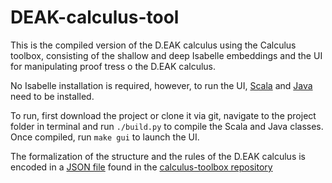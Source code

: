 # DEAK-calculus-tool
This is the compiled version of the D.EAK calculus using the Calculus toolbox, consisting of the shallow and deep Isabelle embeddings and the UI for manipulating proof tress o the D.EAK calculus.

No Isabelle installation is required, however, to run the UI, [Scala](http://www.scala-lang.org) and [Java](https://java.com/en/) need to be installed.


To run, first download the project or clone it via git, navigate to the project folder in terminal and run `./build.py` to compile the Scala and Java classes. Once compiled, run `make gui` to launch the UI.

The formalization of the structure and the rules of the D.EAK calculus is encoded in a [JSON file](http://github.com/goodlyrottenapple/calculus-toolbox/blob/master/DEAK.json) found in the [calculus-toolbox repository](http://github.com/goodlyrottenapple/calculus-toolbox/)
